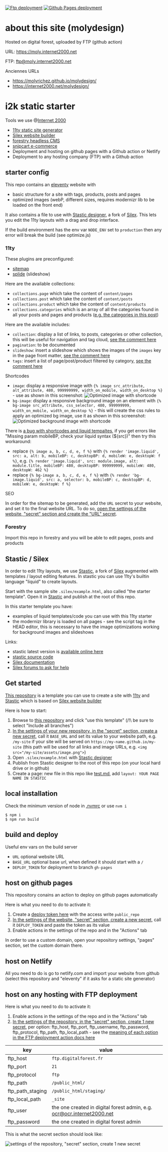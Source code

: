 [![Ftp deployment](../../actions/workflows/ftp.yml/badge.svg)](https://github.com/internet2000/tournova.fr/actions/workflows/ftp.yml)
[![Github Pages deployment](../../actions/workflows/ghpages.yml/badge.svg)](https://github.com/internet2000/starter-silex-11ty/actions/workflows/ghpages.yml)

# about this site (molydesign)

Hosted on digital forest, uploaded by FTP (github action)

URL: https://moly.internet2000.net

FTP: ftp@moly.internet2000.net

Anciennes URLs

* https://molyrichez.github.io/molydesign/
* https://internet2000.net/molydesign/

# i2k static starter

Tools we use @[Internet 2000](https://internet2000.net/)

* [11ty static site generator](https://www.11ty.dev/) 
* [Silex website builder](https://www.silex.me)
* [forestry headless CMS](https://forestry.io/)
* [snipcart e-commerce](https://snipcart.com/)
* Deployment and hosting on github pages with a Github action or Netlify
* Deployment to any hosting company (FTP) with a Github action

## starter config

This repo contains an [eleventy](https://11ty.dev) website with

* basic structure for a site with tags, products, posts and pages
* optimized images (webP, different sizes, requires modernizr lib to be loaded on the front end)

It also contains a file to use with [Stastic designer](https://design.stastic.net/), a fork of [Silex](https://www.silex.me). This lets you edit the 11ty layouts with a drag and drop interface.

If the build environment has the env var `NODE_ENV` set to `production` then any error will break the build (see optimize.js)

### 11ty

These plugins are preconfigured:

* [sitemap](https://github.com/quasibit/eleventy-plugin-sitemap)
* [splide](https://splidejs.com/) (slideshow)

Here are the available collections:

* `collections.page` which take the content of `content/pages`
* `collections.post` which take the content of `content/posts`
* `collections.product` which take the content of `content/products`
* `collections.categories` which is an array of all the categories found in all your posts and pages and products ([e.g. the categories in this post](./content/posts/2018-01-01-post1.md))

Here are the available includes:

* `collection`: display a list of links, to posts, categories or other collection, this will be useful for navigation and tag cloud, [see the comment here](./_includes/collection.liquid)
* `pagination`: to be documented
* `slideshow`: insert a slideshow which shows the images of the `images` key in the page front matter, [see the comment here](./_includes/slideshow.liquid)
* `tags`: insert a list of page/post/product filtered by category, [see the comment here](./_includes/tags.liquid)

Shortcodes

* `image`: display a responsive image with `{% image src_attribute, alt_attribute, 480, 999999999, width_on_mobile, width_on_desktop %}` - use as shown in this screenshot: ![Optimized image with shortcode](https://user-images.githubusercontent.com/715377/158573825-494922aa-2fdb-4321-b776-53786e8c9925.png)
* `bg-image`: display a responsive background image on an element with `{% bg-image src_attribute, css_selector, 480, 999999999, width_on_mobile, width_on_desktop %}` - this will create the css rules to apply an optimized bg image, use it as shown in this screenshot: ![Optimized background image with shortcode](https://user-images.githubusercontent.com/715377/158573849-d48a6f09-1f5b-45d2-964a-77489b9b9966.png)

There is [a bug with shortcodes and liquid tempaltes](https://github.com/11ty/eleventy/issues/2348), if you get errors like "Missing param mobileBP, check your liquid syntax (${src})" then try this workaround:

* replace `{% image a, b, c, d, e, f %}` with `{% render 'image.liquid', src: a, alt: b, mobileBP: c, desktopBP: d, mobileW: e, desktopW: f %}`, e.g. `{% render 'image.liquid', src: module.image, alt: module.title, mobileBP: 480, desktopBP: 999999999, mobileW: 480, desktopW: 462 %}`
* replace `{% bg-image a, b, c, d, e, f %}` with `{% render 'bg-image.liquid', src: a, selector: b, mobileBP: c, desktopBP: d, mobileW: e, desktopW: f %}`

SEO

In order for the sitemap to be generated, add the `URL` secret to your website, and set it to the final website URL. To do so, [open the settings of the website, "secret" section and create the "URL" secret](./settings/secrets/actions/new).

### Forestry

Import this repo in forestry and you will be able to edit pages, posts and products

## Stastic / Silex

In order to edit 11ty layouts, we use [Stastic](https://design.stastic.net), a fork of [Silex](https://www.silex.me) augmented with templates / layout editing features. In stastic you can use 11ty's builtin language "liquid" to create layouts.

Start with the sample site `.silex/example.html`, also called "the starter template". Open it in [Stastic](https://design.stastic.net) and publish at the root of this repo.

In this starter template you have:

* examples of liquid templates/code you can use with this 11ty starter
* the modernizr library is loaded on all pages - see the script tag in the HEAD editor, this is necessary to have the image optimizations working for background images and slideshows

Links:

* stastic latest version is [available online here](https://design.stastic.net/)
* [stastic source code](https://github.com/lexoyo/stastic-designer)
* [Silex documentation](https://github.com/silexlabs/Silex/wiki/)
* [Silex forums to ask for help](https://github.com/silexlabs/Silex/issues/)

## Get started

[This repository](https://github.com/lexoyo/11ty-boilerplate) is a template you can use to create a site with [11ty](https://11ty.dev) and [Stastic](https://github.com/lexoyo/stastic-designer) which is based on [Silex website builder](https://www.silex.me)

Here is how to start:

1. Browse to [this repository](https://github.com/lexoyo/11ty-boilerplate) and click "use this template" (/!\ be sure to select "Include all branches")
1. [In the settings of your new repository, in the "secret" section, create a new secret](./settings/secrets/actions/new), call it `BASE_URL` and set its value to your website path, e.g. `/my-site` if your site will be served on `https://my-name.github.io/my-site` (this path will be used for all links and image URLs, e.g. `<img src="/my-site/assets/image.png">`)
1. Open `.silex/example.html` with [Stastic designer](https://design.stastic.net/)
1. Publish from Stastic designer to the root of this repo (on your local hard drive or in github)
1. Create a page: new file in this repo like [test.md](./test.md), add `layout: YOUR PAGE NAME IN STASTIC`

## local installation

Check the minimum version of node in [.nvmrc](./.nvmrc) or use `nvm i`

```
$ npm i
$ npm run build
```

## build and deploy

Useful env vars on the build server

* `URL` optional website URL
* `BASE_URL` optional base url, when defined it should start with a `/`
* `DEPLOY_TOKEN` for deployment to branch `gh-pages`

## host on github pages

This repository conains an action to deploy on github pages automatically

Here is what you need to do to activate it:

1. Create a [deploy token here](https://github.com/settings/tokens) with the access write `public_repo`
1. [In the settings of the website, "secret" section, create a new secret](./settings/secrets/actions/new), call it `DEPLOY_TOKEN` and paste the token as its value 
1. Enable actions in the settings of the repo and in the "Actions" tab

In order to use a custom domain, open your repository settings, "pages" section, set the custom domain there.

## host on Netlify

All you need to do is go to netlify.com and import your website from github (select this repository and "eleventy" if it asks for a static site generator)

## host on any hosting with FTP deployment

Here is what you need to do to activate it:

1. Enable actions in the settings of the repo and in the "Actions" tab
1. [In the settings of the repository, in the "secret" section, create 1 new secret](./settings/secrets/actions/new), per option: ftp_host, ftp_port, ftp_username, ftp_password, ftp_protocol, ftp_path, ftp_local_path - see the [meaning of each option in the FTP deployment action docs here](https://github.com/marketplace/actions/ftp-deploy#settings)

| key | value |
| --- | ----- |
| ftp_host | `ftp.digitalforest.fr` |
| ftp_port | `21` |
| ftp_protocol | `ftp` |
| ftp_path | `/public_html/` |
| ftp_path_staging | `/public_html/staging/` |
| ftp_local_path | `_site` |
| ftp_user | the one created in digital forest admin, e.g. ocr@ocr.internet2000.net |
| ftp_password | the one created in digital forest admin |

This is what the secret section should look like:

![settings of the repository, "secret" section, create 1 new secret](https://user-images.githubusercontent.com/715377/149593587-1e5497c0-a52c-49c0-8196-23b87bf67a9b.png)

